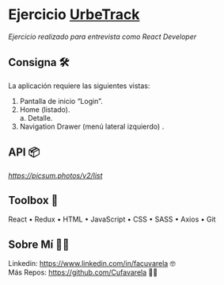 # Ejercicio [UrbeTrack](https://urbetrack.com)

_Ejercicio realizado para entrevista como React Developer_

## Consigna 🛠️

La aplicación requiere las siguientes vistas: 
1.	Pantalla de inicio “Login”.
2.	Home (listado). <br>
  a.	Detalle.  
3.	Navigation Drawer (menú lateral izquierdo) .


## API 📦

_https://picsum.photos/v2/list_

## Toolbox 🧰

React • Redux • HTML • JavaScript • CSS • SASS • Axios • Git

## Sobre Mí 🙋‍♂️

Linkedin: https://www.linkedin.com/in/facuvarela 🤓 <br>
Más Repos: https://github.com/Cufavarela 👨‍💻
